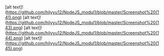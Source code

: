 [alt text]! (https://github.com/hilyyu12/NodeJS_modul1/blob/master/Screenshot%20(141).png)
[alt text]! (https://github.com/hilyyu12/NodeJS_modul1/blob/master/Screenshot%20(143).png)
[alt text]! (https://github.com/hilyyu12/NodeJS_modul1/blob/master/Screenshot%20(144).png)
[alt text]! (https://github.com/hilyyu12/NodeJS_modul1/blob/master/Screenshot%20(145).png)

